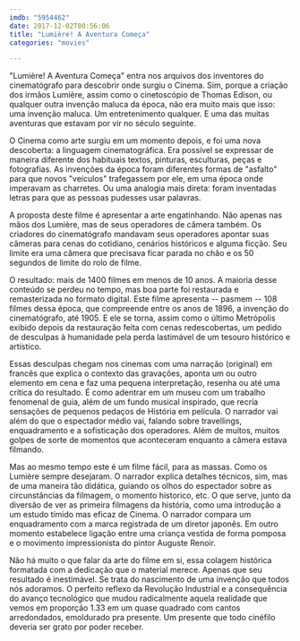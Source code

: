 ```yaml
---
imdb: "5954462"
date: 2017-12-02T00:56:06
title: "Lumière! A Aventura Começa"
categories: "movies"

---
```

"Lumière! A Aventura Começa" entra nos arquivos dos inventores do cinematógrafo para descobrir onde surgiu o Cinema. Sim, porque a criação dos irmãos Lumière, assim como o cinetoscópio de Thomas Edison, ou qualquer outra invenção maluca da época, não era muito mais que isso: uma invenção maluca. Um entretenimento qualquer. E uma das muitas aventuras que estavam por vir no século seguinte.

O Cinema como arte surgiu em um momento depois, e foi uma nova descoberta: a linguagem cinematográfica. Era possível se expressar de maneira diferente dos habituais textos, pinturas, esculturas, peças e fotografias. As invenções da época foram diferentes formas de "asfalto" para que novos "veículos" trafegassem por ele, em uma época onde imperavam as charretes. Ou uma analogia mais direta: foram inventadas letras para que as pessoas pudesses usar palavras.

A proposta deste filme é apresentar a arte engatinhando. Não apenas nas mãos dos Lumière, mas de seus operadores de câmera também. Os criadores do cinematógrafo mandavam seus operadores apontar suas câmeras para cenas do cotidiano, cenários históricos e alguma ficção. Seu limite era uma câmera que precisava ficar parada no chão e os 50 segundos de limite do rolo de filme.

O resultado: mais de 1400 filmes em menos de 10 anos. A maioria desse conteúdo se perdeu no tempo, mas boa parte foi restaurada e remasterizada no formato digital. Este filme apresenta -- pasmem -- 108 filmes dessa época, que compreende entre os anos de 1896, a invenção do cinematógrafo, até 1905. E ele se torna, assim como o último Metrópolis exibido depois da restauração feita com cenas redescobertas, um pedido de desculpas à humanidade pela perda lastimável de um tesouro histórico e artístico.

Essas desculpas chegam nos cinemas com uma narração (original) em francês que explica o contexto das gravações, aponta um ou outro elemento em cena e faz uma pequena interpretação, resenha ou até uma crítica do resultado. É como adentrar em um museu com um trabalho fenomenal de guia, além de um fundo musical inspirado, que recria sensações de pequenos pedaços de História em película. O narrador vai além do que o espectador médio vai, falando sobre travellings, enquadramento e a sofisticação dos operadores. Além de muitos, muitos golpes de sorte de momentos que aconteceram enquanto a câmera estava filmando.

Mas ao mesmo tempo este é um filme fácil, para as massas. Como os Lumière sempre desejaram. O narrador explica detalhes técnicos, sim, mas de uma maneira tão didática, guiando os olhos do espectador sobre as circunstâncias da filmagem, o momento historico, etc. O que serve, junto da diversão de ver as primeira filmagens da história, como uma introdução a um estudo tímido mas eficaz de Cinema. O narrador compara um enquadramento com a marca registrada de um diretor japonês. Em outro momento estabelece ligação entre uma criança vestida de forma pomposa e o movimento impressionista do pintor Auguste Renoir.

Não há muito o que falar da arte do filme em si, essa colagem histórica formatada com a dedicação que o material merece. Apenas que seu resultado é inestimável. Se trata do nascimento de uma invenção que todos nós adoramos. O perfeito reflexo da Revolução Industrial e a consequência do avanço tecnológico que mudou radicalmente aquela realidade que vemos em proporção 1.33 em um quase quadrado com cantos arredondados, emoldurado pra presente. Um presente que todo cinéfilo deveria ser grato por poder receber.
